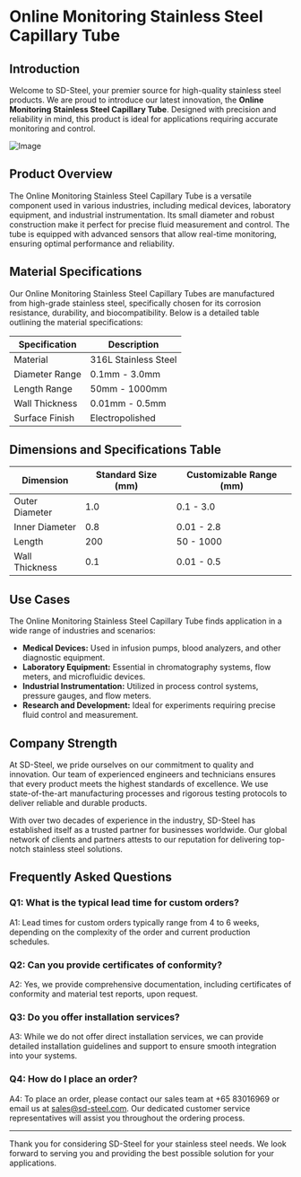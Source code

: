 # Online Monitoring Stainless Steel Capillary Tube

## Introduction

Welcome to SD-Steel, your premier source for high-quality stainless steel products. We are proud to introduce our latest innovation, the **Online Monitoring Stainless Steel Capillary Tube**. Designed with precision and reliability in mind, this product is ideal for applications requiring accurate monitoring and control.

![Image](https://github.com/user-attachments/assets/2567258e-e124-4816-932d-1809bd27ef0b)

## Product Overview

The Online Monitoring Stainless Steel Capillary Tube is a versatile component used in various industries, including medical devices, laboratory equipment, and industrial instrumentation. Its small diameter and robust construction make it perfect for precise fluid measurement and control. The tube is equipped with advanced sensors that allow real-time monitoring, ensuring optimal performance and reliability.

## Material Specifications

Our Online Monitoring Stainless Steel Capillary Tubes are manufactured from high-grade stainless steel, specifically chosen for its corrosion resistance, durability, and biocompatibility. Below is a detailed table outlining the material specifications:

| Specification | Description |
|---------------|-------------|
| Material      | 316L Stainless Steel |
| Diameter Range | 0.1mm - 3.0mm |
| Length Range   | 50mm - 1000mm |
| Wall Thickness | 0.01mm - 0.5mm |
| Surface Finish | Electropolished |

## Dimensions and Specifications Table

| Dimension | Standard Size (mm) | Customizable Range (mm) |
|-----------|--------------------|-------------------------|
| Outer Diameter | 1.0 | 0.1 - 3.0 |
| Inner Diameter | 0.8 | 0.01 - 2.8 |
| Length | 200 | 50 - 1000 |
| Wall Thickness | 0.1 | 0.01 - 0.5 |

## Use Cases

The Online Monitoring Stainless Steel Capillary Tube finds application in a wide range of industries and scenarios:

- **Medical Devices:** Used in infusion pumps, blood analyzers, and other diagnostic equipment.
- **Laboratory Equipment:** Essential in chromatography systems, flow meters, and microfluidic devices.
- **Industrial Instrumentation:** Utilized in process control systems, pressure gauges, and flow meters.
- **Research and Development:** Ideal for experiments requiring precise fluid control and measurement.

## Company Strength

At SD-Steel, we pride ourselves on our commitment to quality and innovation. Our team of experienced engineers and technicians ensures that every product meets the highest standards of excellence. We use state-of-the-art manufacturing processes and rigorous testing protocols to deliver reliable and durable products.

With over two decades of experience in the industry, SD-Steel has established itself as a trusted partner for businesses worldwide. Our global network of clients and partners attests to our reputation for delivering top-notch stainless steel solutions.

## Frequently Asked Questions

### Q1: What is the typical lead time for custom orders?
A1: Lead times for custom orders typically range from 4 to 6 weeks, depending on the complexity of the order and current production schedules.

### Q2: Can you provide certificates of conformity?
A2: Yes, we provide comprehensive documentation, including certificates of conformity and material test reports, upon request.

### Q3: Do you offer installation services?
A3: While we do not offer direct installation services, we can provide detailed installation guidelines and support to ensure smooth integration into your systems.

### Q4: How do I place an order?
A4: To place an order, please contact our sales team at +65 83016969 or email us at sales@sd-steel.com. Our dedicated customer service representatives will assist you throughout the ordering process.

---

Thank you for considering SD-Steel for your stainless steel needs. We look forward to serving you and providing the best possible solution for your applications.